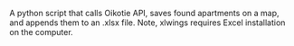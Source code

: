 A python script that calls Oikotie API, saves found apartments on a map, and appends them to an .xlsx file. Note, xlwings requires Excel installation on the computer.